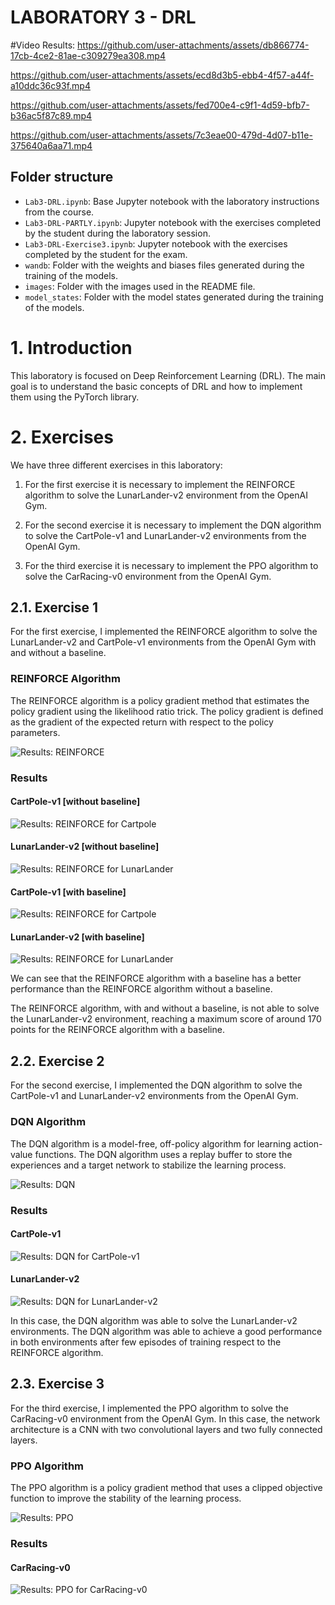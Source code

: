 # LABORATORY 3 - DRL

#Video Results: 
https://github.com/user-attachments/assets/db866774-17cb-4ce2-81ae-c309279ea308.mp4

https://github.com/user-attachments/assets/ecd8d3b5-ebb4-4f57-a44f-a10ddc36c93f.mp4

https://github.com/user-attachments/assets/fed700e4-c9f1-4d59-bfb7-b36ac5f87c89.mp4

https://github.com/user-attachments/assets/7c3eae00-479d-4d07-b11e-375640a6aa71.mp4

## Folder structure

- `Lab3-DRL.ipynb`: Base Jupyter notebook with the laboratory instructions from the course.
- `Lab3-DRL-PARTLY.ipynb`: Jupyter notebook with the exercises completed by the student during the laboratory session.
- `Lab3-DRL-Exercise3.ipynb`: Jupyter notebook with the exercises completed by the student for the exam.
- `wandb`: Folder with the weights and biases files generated during the training of the models.
- `images`: Folder with the images used in the README file.
- `model_states`: Folder with the model states generated during the training of the models.
  
# 1. Introduction

This laboratory is focused on Deep Reinforcement Learning (DRL). The main goal is to understand the basic concepts of DRL and how to implement them using the PyTorch library. 

# 2. Exercises

We have three different exercises in this laboratory:

1. For the first exercise it is necessary to implement the REINFORCE algorithm to solve the LunarLander-v2 environment from the OpenAI Gym.

2. For the second exercise it is necessary to implement the DQN algorithm to solve the CartPole-v1 and LunarLander-v2 environments from the OpenAI Gym.

3. For the third exercise it is necessary to implement the PPO algorithm to solve the CarRacing-v0 environment from the OpenAI Gym.

## 2.1. Exercise 1

For the first exercise, I implemented the REINFORCE algorithm to solve the LunarLander-v2 and CartPole-v1 environments from the OpenAI Gym with and without a baseline.

### REINFORCE Algorithm

The REINFORCE algorithm is a policy gradient method that estimates the policy gradient using the likelihood ratio trick. The policy gradient is defined as the gradient of the expected return with respect to the policy parameters.

![Results: REINFORCE](images/REINFORCE-formula.png)

### Results

#### CartPole-v1 [without baseline]
![Results: REINFORCE for Cartpole](images/cartpole_no_baseline.png)

#### LunarLander-v2 [without baseline]
![Results: REINFORCE for LunarLander](images/lunalender_no_baseline.png)

#### CartPole-v1 [with baseline]
![Results: REINFORCE for Cartpole](images/cartpole_baseline.png)

#### LunarLander-v2 [with baseline]
![Results: REINFORCE for LunarLander](images/lunalender_baseline.png)

We can see that the REINFORCE algorithm with a baseline has a better performance than the REINFORCE algorithm without a baseline. 

The REINFORCE algorithm, with and without a baseline, is not able to solve the LunarLander-v2 environment, reaching a maximum score of around 170 points for the REINFORCE algorithm with a baseline.

## 2.2. Exercise 2

For the second exercise, I implemented the DQN algorithm to solve the CartPole-v1 and LunarLander-v2 environments from the OpenAI Gym.

### DQN Algorithm

The DQN algorithm is a model-free, off-policy algorithm for learning action-value functions. The DQN algorithm uses a replay buffer to store the experiences and a target network to stabilize the learning process.

![Results: DQN](images/DQN-algorithm.png)

### Results

#### CartPole-v1
![Results: DQN for CartPole-v1](images/dqn_cartpole.png)

#### LunarLander-v2
![Results: DQN for LunarLander-v2](images/dqn_lunalender.png)

In this case, the DQN algorithm was able to solve the LunarLander-v2 environments. The DQN algorithm was able to achieve a good performance in both environments after few episodes of training respect to the REINFORCE algorithm.

## 2.3. Exercise 3 

For the third exercise, I implemented the PPO algorithm to solve the CarRacing-v0 environment from the OpenAI Gym.
In this case, the network architecture is a CNN with two convolutional layers and two fully connected layers.

### PPO Algorithm

The PPO algorithm is a policy gradient method that uses a clipped objective function to improve the stability of the learning process. 

![Results: PPO](images/PPO.png)
### Results

#### CarRacing-v0
![Results: PPO for CarRacing-v0](images/PPO_carracing.png)


